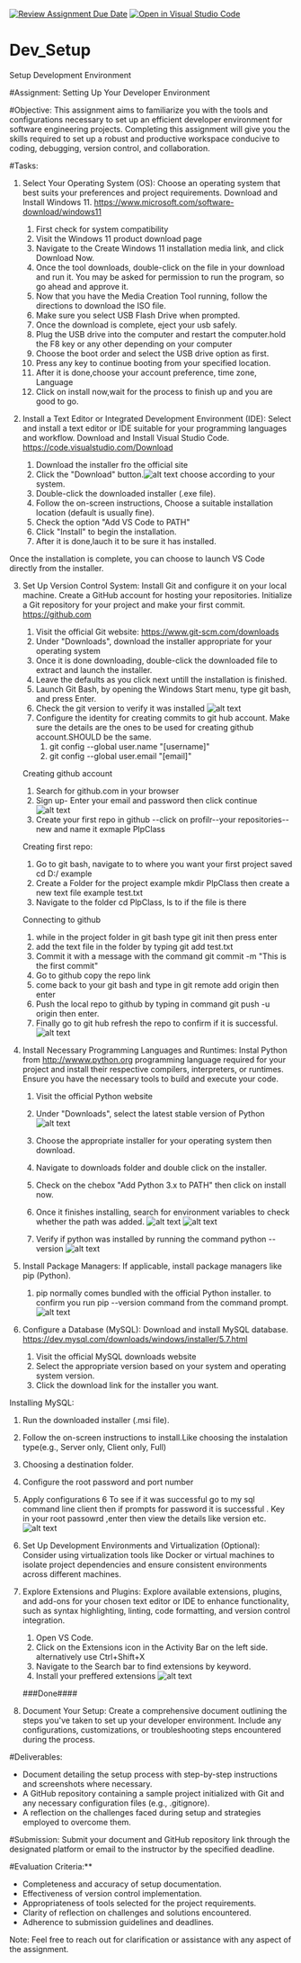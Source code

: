[![Review Assignment Due Date](https://classroom.github.com/assets/deadline-readme-button-24ddc0f5d75046c5622901739e7c5dd533143b0c8e959d652212380cedb1ea36.svg)](https://classroom.github.com/a/vbnbTt5m)
[![Open in Visual Studio Code](https://classroom.github.com/assets/open-in-vscode-718a45dd9cf7e7f842a935f5ebbe5719a5e09af4491e668f4dbf3b35d5cca122.svg)](https://classroom.github.com/online_ide?assignment_repo_id=15248626&assignment_repo_type=AssignmentRepo)
# Dev_Setup
Setup Development Environment

#Assignment: Setting Up Your Developer Environment

#Objective:
This assignment aims to familiarize you with the tools and configurations necessary to set up an efficient developer environment for software engineering projects. Completing this assignment will give you the skills required to set up a robust and productive workspace conducive to coding, debugging, version control, and collaboration.

#Tasks:

1. Select Your Operating System (OS):
   Choose an operating system that best suits your preferences and project requirements. Download and Install Windows 11. https://www.microsoft.com/software-download/windows11

   1. First check for system compatibility
   2. Visit the Windows 11 product download page
   3. Navigate to the Create Windows 11 installation media link, and click Download Now.
   4. Once the tool downloads, double-click on the file in your download and run it. You may be asked for permission to run the program, so go ahead and approve it.
   5. Now that you have the Media Creation Tool running, follow the directions to download the ISO file.
   6. Make sure you select USB Flash Drive when prompted.
   7. Once the download is complete, eject your usb safely.
   8. Plug the USB drive into the computer and restart the computer.hold the F8 key or any other depending on your computer
   9. Choose the boot order and select the USB drive option as first.
   10. Press any key to continue booting from your specified location.
   11. After it is done,choose your account preference, time zone, Language
   12. Click on install now,wait for the process to finish up and you are good to go.




2. Install a Text Editor or Integrated Development Environment (IDE):
   Select and install a text editor or IDE suitable for your programming languages and workflow. Download and Install Visual Studio Code. https://code.visualstudio.com/Download

   1. Download the installer fro the official site
   2. Click the "Download" button.![alt text](<vscode site.JPG>) choose according to your system.
   3. Double-click the downloaded installer (.exe file).
   4. Follow the on-screen instructions, Choose a suitable installation location (default is usually fine).
   5. Check the option "Add VS Code to PATH"
   6. Click "Install" to begin the installation.
   7. After it is done,lauch it to be sure it has installed.

Once the installation is complete, you can choose to launch VS Code directly from the installer.

3. Set Up Version Control System:
   Install Git and configure it on your local machine. Create a GitHub account for hosting your repositories. Initialize a Git repository for your project and make your first commit. https://github.com

   1. Visit the official Git website: https://www.git-scm.com/downloads
   2. Under "Downloads", download the installer appropriate for your operating system
   3. Once it is done downloading, double-click the downloaded file to extract and launch the installer.
   4. Leave the defaults as you click next untill the installation is finished.
   5. Launch Git Bash, by opening the Windows Start menu, type git bash, and press Enter.
   6. Check the git version to verify it was installed ![alt text](<git version.JPG>)
   6. Configure the identity for creating commits to git hub account. Make sure the details are the ones to be used for creating github account.SHOULD be the same.
      1. git config --global user.name "[username]"
      2. git config --global user.email "[email]"

   Creating github account
   1. Search for github.com in your browser
   2. Sign up- Enter your email and password then click continue ![alt text](<setting up github-1.JPG>)
   3. Create your first repo in github --click on profilr--your repositories--new and name it exmaple PlpClass

   Creating first repo:
   1. Go to git bash, navigate to to where you want your first project saved cd D:/ example
   2. Create a Folder for the project example mkdir PlpClass then create a new text file example test.txt
   3. Navigate to the folder cd PlpClass, ls to if the file is there
   
   Connecting to github
   1. while in the project folder in git bash type git init then press enter
   2. add the text file in the folder by typing git add test.txt
   3. Commit it with a message with the command git commit -m "This is the first commit"
   4. Go to github copy the repo link
   5. come back to your git bash and type in git remote add origin <repolink> then enter
   6. Push the local repo to github by typing in command git push -u origin <branch> then enter.
   7. Finally go to git hub refresh the repo to confirm if it is successful.![alt text](<test pushed repo.JPG>)



4. Install Necessary Programming Languages and Runtimes:
  Instal Python from http://wwww.python.org programming language required for your project and install their respective compilers, interpreters, or runtimes. Ensure you have the necessary tools to build and execute your code.

   1. Visit the official Python website
   2. Under "Downloads", select the latest stable version of Python
   ![alt text](<python download page.JPG>)

   3. Choose the appropriate installer for your operating system then download.
   4. Navigate to downloads folder and double click on the installer.
   5. Check on the chebox "Add Python 3.x to PATH" then click on install now.
   6. Once it finishes installing, search for environment variables to check whether the path was added.
   ![alt text](<add path in environment variables-1.JPG>)
   ![alt text](<envt variables.JPG>)
   7. Verify if python was installed by running the command python --version  ![alt text](<verifying python was installed.JPG>)



5. Install Package Managers:
   If applicable, install package managers like pip (Python).

   1. pip normally comes bundled with the official Python installer. to confirm you run pip --version command from the command prompt.
   ![alt text](<confirming whether pip is installed.JPG>)

6. Configure a Database (MySQL):
   Download and install MySQL database. https://dev.mysql.com/downloads/windows/installer/5.7.html

   1. Visit the official MySQL downloads website
   2. Select the appropriate version based on your system and operating system version.
   3. Click the download link for the installer you want.

Installing MySQL:
   1. Run the downloaded installer (.msi file).
   2. Follow the on-screen instructions to install.Like choosing the instalation type(e.g., Server only, Client only, Full)
   3. Choosing a destination folder.
   4. Configure the root password and port number
   5. Apply configurations
   6 To see if it was successful go to my sql command line client then if prompts for password it is successful . Key in your root passowrd ,enter then view the details like version etc.![alt text](mysql.JPG)


7. Set Up Development Environments and Virtualization (Optional):
   Consider using virtualization tools like Docker or virtual machines to isolate project dependencies and ensure consistent environments across different machines.

8. Explore Extensions and Plugins:
   Explore available extensions, plugins, and add-ons for your chosen text editor or IDE to enhance functionality, such as syntax highlighting, linting, code formatting, and version control integration.
   1. Open VS Code.
   2. Click on the Extensions icon in the Activity Bar on the left side. alternatively use Ctrl+Shift+X
   3. Navigate to the Search bar to find extensions by keyword.
   4. Install your preffered extensions ![alt text](extensions.JPG)



   ###Done####



9. Document Your Setup:
    Create a comprehensive document outlining the steps you've taken to set up your developer environment. Include any configurations, customizations, or troubleshooting steps encountered during the process. 

#Deliverables:
- Document detailing the setup process with step-by-step instructions and screenshots where necessary.
- A GitHub repository containing a sample project initialized with Git and any necessary configuration files (e.g., .gitignore).
- A reflection on the challenges faced during setup and strategies employed to overcome them.

#Submission:
Submit your document and GitHub repository link through the designated platform or email to the instructor by the specified deadline.

#Evaluation Criteria:**
- Completeness and accuracy of setup documentation.
- Effectiveness of version control implementation.
- Appropriateness of tools selected for the project requirements.
- Clarity of reflection on challenges and solutions encountered.
- Adherence to submission guidelines and deadlines.

Note: Feel free to reach out for clarification or assistance with any aspect of the assignment.
